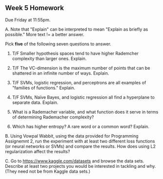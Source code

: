 Week 5 Homework
--

Due Friday at 11:55pm.

A.  Note that "Explain" can be interpreted to mean "Explain as briefly as possible."  More text != a better answer.
   
   Pick **five** of the following seven questions to answer.

1.  T/F  Smaller hypothesis spaces tend to have higher Rademcher complexity than larger ones.  Explain.
    
2.  T/F  The VC-dimension is the maximum number of points that can be shattered in an infinite number of ways.  Explain.
    
3.  T/F  SVMs, logistic regression, and perceptrons are all examples of "families of functions."  Explain.


4.  T/F SVMs, Naïve Bayes, and logistic regression all find a hyperplane to separate data. Explain.

6.  What is a Rademacher variable, and what function does it serve in terms of determining Rademacher complexity?

7.  Which has higher entropy?  A rare word or a common word?  Explain.

B.  Using Vowpal Wabbit, using the data provided for Programming Assignemnt 2, run the experiment with at least two different
    loss functions (or neural networks or SVMs) and compare the results.  How does using L2 regularization affect the results?
    
C.  Go to https://www.kaggle.com/datasets and browse the data sets.  
    Describe at least two projects you would be interested in tackling and why.  (They need not be from Kaggle data sets.)
